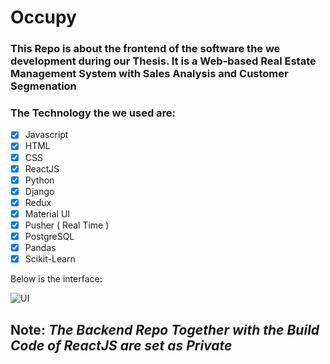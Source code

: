 # Occupy

### This Repo is about the frontend of the software the we development during our Thesis. It is a Web-based Real Estate Management System with Sales Analysis and Customer Segmenation

### The Technology the we used are:

- [x] Javascript
- [x] HTML
- [x] CSS
- [x] ReactJS
- [x] Python
- [x] Django
- [x] Redux
- [x] Material UI
- [x] Pusher ( Real Time )
- [x] PostgreSQL
- [x] Pandas
- [x] Scikit-Learn 

Below is the interface:

![UI](https://ibb.co/qFnpqr3)


## Note: *The Backend Repo Together with the Build Code of ReactJS are set as Private*
